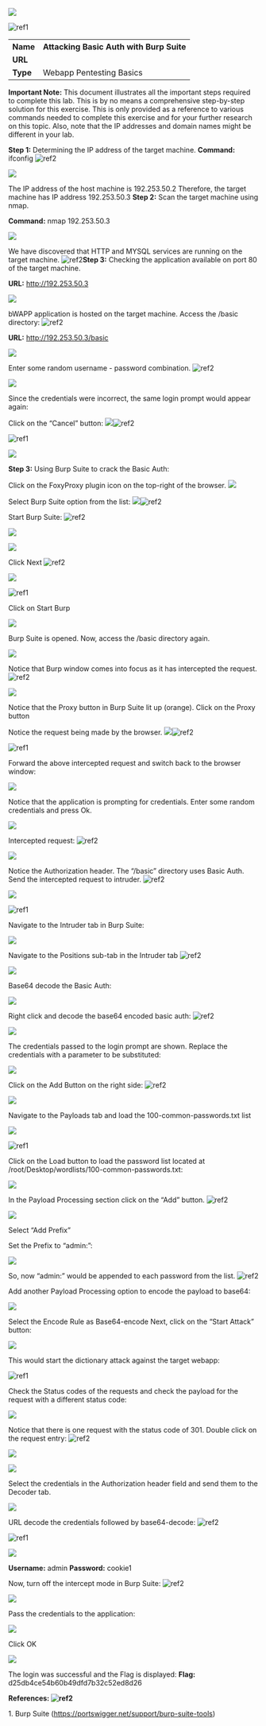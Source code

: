 ﻿![](Aspose.Words.198a91bb-36c1-4930-8679-e7a035cf7d2d.001.png)

![ref1]
<table><tr><th colspan="1"><b>Name</b> </th><th colspan="1">Attacking Basic Auth with Burp Suite </th></tr>
<tr><td colspan="1" rowspan="2"><b>URL</b> </td><td colspan="1" valign="bottom"><https://attackdefense.com/challengedetails?cid=1896> </td></tr>
<tr><td colspan="1"></td></tr>
<tr><td colspan="1"><b>Type</b> </td><td colspan="1">Webapp Pentesting Basics </td></tr>
</table>

**Important Note:** This document illustrates all the important steps required to complete this lab. This  is  by  no  means  a  comprehensive  step-by-step  solution for this exercise. This is only provided as a reference to various commands needed to complete this exercise and for your further research on this topic. Also, note that the IP addresses and domain names might be different in your lab.  

**Step 1:** Determining the IP address of the target machine. **Command:** ifconfig ![ref2]

![](Aspose.Words.198a91bb-36c1-4930-8679-e7a035cf7d2d.004.jpeg)

The IP address of the host machine is 192.253.50.2 Therefore, the target machine has IP address 192.253.50.3 **Step 2:** Scan the target machine using nmap. 

**Command:** nmap 192.253.50.3 

![](Aspose.Words.198a91bb-36c1-4930-8679-e7a035cf7d2d.005.png)

We have discovered that HTTP and MYSQL services are running on the target machine. ![ref2]**Step 3:** Checking the application available on port 80 of the target machine. 

**URL:** http://192.253.50.3 


![](Aspose.Words.198a91bb-36c1-4930-8679-e7a035cf7d2d.006.png)

bWAPP application is hosted on the target machine. Access the /basic directory: ![ref2]

**URL:** http://192.253.50.3/basic 

![](Aspose.Words.198a91bb-36c1-4930-8679-e7a035cf7d2d.007.png)

Enter some random username - password combination. ![ref2]

![](Aspose.Words.198a91bb-36c1-4930-8679-e7a035cf7d2d.008.png)

Since the credentials were incorrect, the same login prompt would appear again: 

Click on the “Cancel” button: ![](Aspose.Words.198a91bb-36c1-4930-8679-e7a035cf7d2d.009.jpeg)![ref2]

![ref1]

![](Aspose.Words.198a91bb-36c1-4930-8679-e7a035cf7d2d.010.jpeg)

**Step 3:** Using Burp Suite to crack the Basic Auth: 

Click on the FoxyProxy plugin icon on the top-right of the browser. ![](Aspose.Words.198a91bb-36c1-4930-8679-e7a035cf7d2d.011.png)

Select Burp Suite option from the list: ![](Aspose.Words.198a91bb-36c1-4930-8679-e7a035cf7d2d.012.png)![ref2]

Start Burp Suite: ![ref2]

![](Aspose.Words.198a91bb-36c1-4930-8679-e7a035cf7d2d.013.jpeg)


![](Aspose.Words.198a91bb-36c1-4930-8679-e7a035cf7d2d.014.png)

Click Next ![ref2]

![](Aspose.Words.198a91bb-36c1-4930-8679-e7a035cf7d2d.015.jpeg)

![ref1]

Click on Start Burp 

![](Aspose.Words.198a91bb-36c1-4930-8679-e7a035cf7d2d.016.jpeg)

Burp Suite is opened. Now, access the /basic directory again. 

![](Aspose.Words.198a91bb-36c1-4930-8679-e7a035cf7d2d.017.jpeg)

Notice that Burp window comes into focus as it has intercepted the request. ![ref2]


![](Aspose.Words.198a91bb-36c1-4930-8679-e7a035cf7d2d.018.png)

Notice that the Proxy button in Burp Suite lit up (orange). Click on the Proxy button 

Notice the request being made by the browser. ![](Aspose.Words.198a91bb-36c1-4930-8679-e7a035cf7d2d.019.jpeg)![ref2]

![ref1]

Forward the above intercepted request and switch back to the browser window: 

![](Aspose.Words.198a91bb-36c1-4930-8679-e7a035cf7d2d.020.jpeg)

Notice that the application is prompting for credentials. Enter some random credentials and press Ok. 

![](Aspose.Words.198a91bb-36c1-4930-8679-e7a035cf7d2d.021.jpeg)

Intercepted request: ![ref2]


![](Aspose.Words.198a91bb-36c1-4930-8679-e7a035cf7d2d.022.png)

Notice the Authorization header. The “/basic” directory uses Basic Auth. Send the intercepted request to intruder. ![ref2]

![](Aspose.Words.198a91bb-36c1-4930-8679-e7a035cf7d2d.023.jpeg)

![ref1]

Navigate to the Intruder tab in Burp Suite: 

![](Aspose.Words.198a91bb-36c1-4930-8679-e7a035cf7d2d.024.png)

Navigate to the Positions sub-tab in the Intruder tab ![ref2]

![](Aspose.Words.198a91bb-36c1-4930-8679-e7a035cf7d2d.025.jpeg)

Base64 decode the Basic Auth: 

![](Aspose.Words.198a91bb-36c1-4930-8679-e7a035cf7d2d.026.jpeg)

Right click and decode the base64 encoded basic auth: ![ref2]


![](Aspose.Words.198a91bb-36c1-4930-8679-e7a035cf7d2d.027.png)

The credentials passed to the login prompt are shown. Replace the credentials with a parameter to be substituted: 

![](Aspose.Words.198a91bb-36c1-4930-8679-e7a035cf7d2d.028.jpeg)

Click on the Add Button on the right side: ![ref2]

![](Aspose.Words.198a91bb-36c1-4930-8679-e7a035cf7d2d.029.png)

Navigate to the Payloads tab and load the 100-common-passwords.txt list 

![](Aspose.Words.198a91bb-36c1-4930-8679-e7a035cf7d2d.030.png)

![ref1]

Click on the Load button to load the password list located at /root/Desktop/wordlists/100-common-passwords.txt: 

![](Aspose.Words.198a91bb-36c1-4930-8679-e7a035cf7d2d.031.jpeg)

In the Payload Processing section click on the “Add” button. ![ref2]


![](Aspose.Words.198a91bb-36c1-4930-8679-e7a035cf7d2d.032.png)

Select “Add Prefix” 

Set the Prefix to “admin:”: 

![](Aspose.Words.198a91bb-36c1-4930-8679-e7a035cf7d2d.033.png)

So, now “admin:” would be appended to each password from the list. ![ref2]

Add another Payload Processing option to encode the payload to base64: 

![](Aspose.Words.198a91bb-36c1-4930-8679-e7a035cf7d2d.034.png)

Select the Encode Rule as Base64-encode Next, click on the “Start Attack” button: 

![](Aspose.Words.198a91bb-36c1-4930-8679-e7a035cf7d2d.035.jpeg)

This would start the dictionary attack against the target webapp: 

![ref1]

Check the Status codes of the requests and check the payload for the request with a different status code: 

![](Aspose.Words.198a91bb-36c1-4930-8679-e7a035cf7d2d.036.png)

Notice that there is one request with the status code of 301. Double click on the request entry: ![ref2]

![](Aspose.Words.198a91bb-36c1-4930-8679-e7a035cf7d2d.037.jpeg)


![](Aspose.Words.198a91bb-36c1-4930-8679-e7a035cf7d2d.038.png)

Select the credentials in the Authorization header field and send them to the Decoder tab. 

![](Aspose.Words.198a91bb-36c1-4930-8679-e7a035cf7d2d.039.jpeg)

URL decode the credentials followed by base64-decode: ![ref2]

![ref1]

![](Aspose.Words.198a91bb-36c1-4930-8679-e7a035cf7d2d.040.jpeg)

**Username:** admin **Password:** cookie1 

Now, turn off the intercept mode in Burp Suite: ![ref2]

![](Aspose.Words.198a91bb-36c1-4930-8679-e7a035cf7d2d.041.png)

Pass the credentials to the application: 

![](Aspose.Words.198a91bb-36c1-4930-8679-e7a035cf7d2d.042.jpeg)

Click OK 

![](Aspose.Words.198a91bb-36c1-4930-8679-e7a035cf7d2d.043.png)

The login was successful and the Flag is displayed: **Flag:** d25db4ce54b60b49dfd7b32c52ed8d26 

**References: ![ref2]**

1\. Burp Suite (<https://portswigger.net/support/burp-suite-tools>) 

[ref1]: Aspose.Words.198a91bb-36c1-4930-8679-e7a035cf7d2d.002.png
[ref2]: Aspose.Words.198a91bb-36c1-4930-8679-e7a035cf7d2d.003.png
